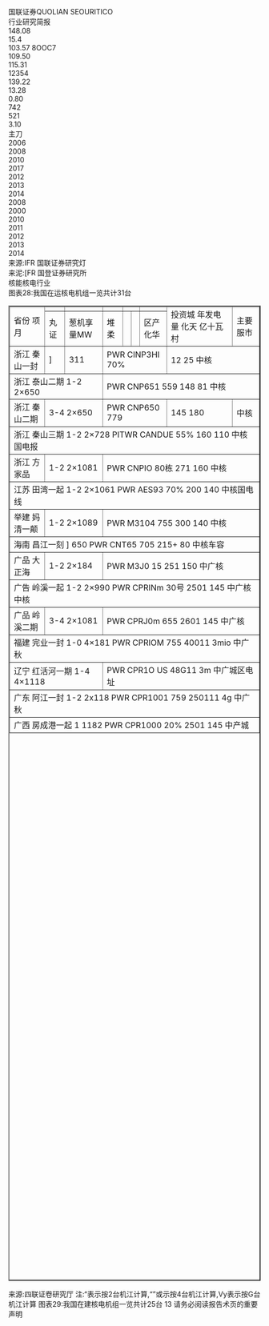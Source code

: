 国联证券QUOLIAN SEOURITICO  
行业研究简报  
148.08  
15.4  
103.57 8OOC7  
109.50  
115.31  
12354  
139.22  
13.28  
0.80  
742  
521  
3.10  
主刀  
2006  
2008  
2010  
2017  
2012  
2013  
2014  
2008  
2000  
2010  
2011  
2012  
2013  
2014  
来源:IFR 国联证券研究灯  
来泥:[FR 国登证券研究所  
核能核电行业  
图表28:我国在运核电机组一览共计31台  
<table border = "2" width="50%" height="50%"><tr><td rowspan="2">省份 项月</td><td></td><td></td><td></td><td colspan="2"></td><td></td><td rowspan="2">投资城 年发电量 化天 亿十瓦村</td><td rowspan="2">主要服市</td></tr><tr><td>丸证</td><td>葱机享量MW</td><td>堆柔</td><td></td><td></td><td>区产化华</td></tr><tr><td>浙江 秦山一封</td><td>]</td><td>311</td><td colspan="4">PWR CINP3HI 70%</td><td colspan="2">12 25 中核</td></tr><tr><td colspan="3">浙江 泰山二期 1-2 2×650</td><td colspan="6">PWR CNP651 559 148 81 中核</td></tr><tr><td>浙江 秦山二期</td><td colspan="2">3-4 2×650</td><td colspan="4">PWR CNP650 779</td><td>145 180</td><td>中核</td></tr><tr><td colspan="9">浙江 秦山三期 1-2 2×728 PITWR CANDUE 55% 160 110 中核国电报</td></tr><tr><td>浙江 方家品</td><td colspan="2">1-2 2×1081</td><td colspan="6">PWR CNPIO 80栋 271 160 中核</td></tr><tr><td colspan="9">江苏 田湾一起 1-2 2×1061 PWR AES93 70% 200 140 中核国电线</td></tr><tr><td>举建 妈清一颠</td><td colspan="2">1-2 2×1089</td><td colspan="6">PWR M3104 755 300 140 中核</td></tr><tr><td colspan="9">海南 昌江一刻 ] 650 PWR CNT65 705 215+ 80 中核车容</td></tr><tr><td>广品 大正海</td><td colspan="2">1-2 2×184</td><td colspan="6">PWR M3J0 15 251 150 中广核</td></tr><tr><td colspan="9">广告 岭溪一起 1-2 2×990 PWR CPRINm 30号 2501 145 中广核中核</td></tr><tr><td>广品 岭溪二期</td><td colspan="2">3-4 2×1081</td><td colspan="6">PWR CPRJ0m 655 2601 145 中广核</td></tr><tr><td colspan="9">福建 完业一封 1-0 4×181 PWR CPRIOM 755 40011 3mio 中广秋</td></tr><tr><td colspan="3">辽宁 红活河一期 1-4 4×1118</td><td colspan="6">PWR CPR1O US 48G11 3m 中广城区电址</td></tr><tr><td colspan="9">广东 阿江一封 1-2 2x118 PWR CPR1001 759 250111 4g 中广秋</td></tr><tr><td colspan="9">广西 房成港一起 1 1182 PWR CPR1000 20% 2501 145 中产城</td></tr></table>  
来源:四联证卷研究厅  
注:“表示按2台机江计算,“”或示按4台机江计算,Vy表示按G台机江计算  
图表29:我国在建核电机组一览共计25台  
13  
请务必阅读报告术页的重要声明  

